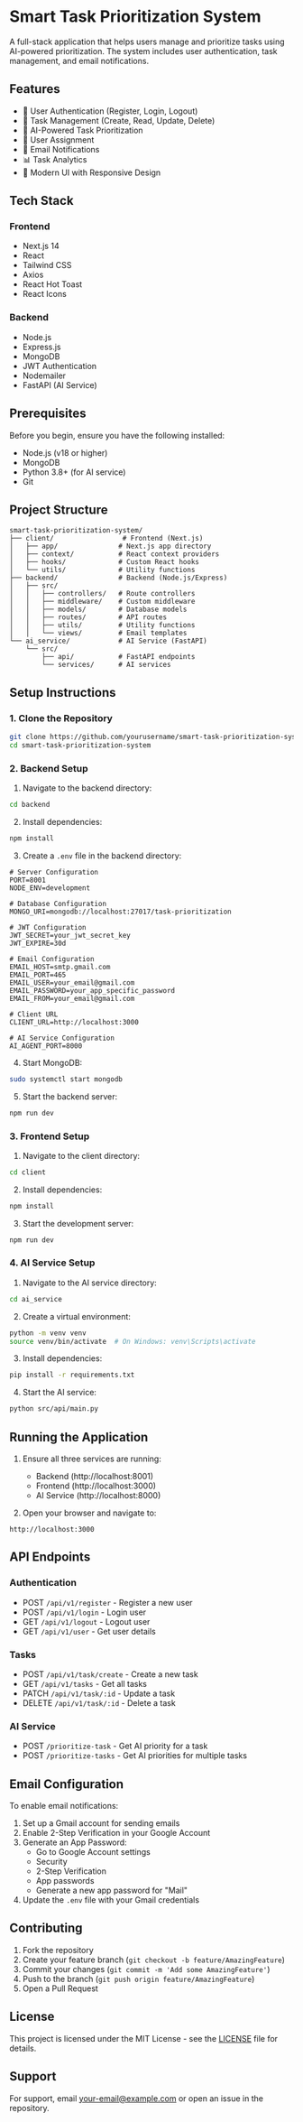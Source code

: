 # Smart Task Prioritization System

A full-stack application that helps users manage and prioritize tasks using AI-powered prioritization. The system includes user authentication, task management, and email notifications.

## Features

- 🔐 User Authentication (Register, Login, Logout)
- 📝 Task Management (Create, Read, Update, Delete)
- 🤖 AI-Powered Task Prioritization
- 👥 User Assignment
- 📧 Email Notifications
- 📊 Task Analytics
- 🎨 Modern UI with Responsive Design

## Tech Stack

### Frontend
- Next.js 14
- React
- Tailwind CSS
- Axios
- React Hot Toast
- React Icons

### Backend
- Node.js
- Express.js
- MongoDB
- JWT Authentication
- Nodemailer
- FastAPI (AI Service)

## Prerequisites

Before you begin, ensure you have the following installed:
- Node.js (v18 or higher)
- MongoDB
- Python 3.8+ (for AI service)
- Git

## Project Structure

```
smart-task-prioritization-system/
├── client/                 # Frontend (Next.js)
│   ├── app/               # Next.js app directory
│   ├── context/           # React context providers
│   ├── hooks/             # Custom React hooks
│   └── utils/             # Utility functions
├── backend/               # Backend (Node.js/Express)
│   ├── src/
│   │   ├── controllers/   # Route controllers
│   │   ├── middleware/    # Custom middleware
│   │   ├── models/        # Database models
│   │   ├── routes/        # API routes
│   │   ├── utils/         # Utility functions
│   │   └── views/         # Email templates
└── ai_service/            # AI Service (FastAPI)
    └── src/
        ├── api/           # FastAPI endpoints
        └── services/      # AI services
```

## Setup Instructions

### 1. Clone the Repository
```bash
git clone https://github.com/yourusername/smart-task-prioritization-system.git
cd smart-task-prioritization-system
```

### 2. Backend Setup

1. Navigate to the backend directory:
```bash
cd backend
```

2. Install dependencies:
```bash
npm install
```

3. Create a `.env` file in the backend directory:
```env
# Server Configuration
PORT=8001
NODE_ENV=development

# Database Configuration
MONGO_URI=mongodb://localhost:27017/task-prioritization

# JWT Configuration
JWT_SECRET=your_jwt_secret_key
JWT_EXPIRE=30d

# Email Configuration
EMAIL_HOST=smtp.gmail.com
EMAIL_PORT=465
EMAIL_USER=your_email@gmail.com
EMAIL_PASSWORD=your_app_specific_password
EMAIL_FROM=your_email@gmail.com

# Client URL
CLIENT_URL=http://localhost:3000

# AI Service Configuration
AI_AGENT_PORT=8000
```

4. Start MongoDB:
```bash
sudo systemctl start mongodb
```

5. Start the backend server:
```bash
npm run dev
```

### 3. Frontend Setup

1. Navigate to the client directory:
```bash
cd client
```

2. Install dependencies:
```bash
npm install
```

3. Start the development server:
```bash
npm run dev
```

### 4. AI Service Setup

1. Navigate to the AI service directory:
```bash
cd ai_service
```

2. Create a virtual environment:
```bash
python -m venv venv
source venv/bin/activate  # On Windows: venv\Scripts\activate
```

3. Install dependencies:
```bash
pip install -r requirements.txt
```

4. Start the AI service:
```bash
python src/api/main.py
```

## Running the Application

1. Ensure all three services are running:
   - Backend (http://localhost:8001)
   - Frontend (http://localhost:3000)
   - AI Service (http://localhost:8000)

2. Open your browser and navigate to:
```
http://localhost:3000
```

## API Endpoints

### Authentication
- POST `/api/v1/register` - Register a new user
- POST `/api/v1/login` - Login user
- GET `/api/v1/logout` - Logout user
- GET `/api/v1/user` - Get user details

### Tasks
- POST `/api/v1/task/create` - Create a new task
- GET `/api/v1/tasks` - Get all tasks
- PATCH `/api/v1/task/:id` - Update a task
- DELETE `/api/v1/task/:id` - Delete a task

### AI Service
- POST `/prioritize-task` - Get AI priority for a task
- POST `/prioritize-tasks` - Get AI priorities for multiple tasks

## Email Configuration

To enable email notifications:

1. Set up a Gmail account for sending emails
2. Enable 2-Step Verification in your Google Account
3. Generate an App Password:
   - Go to Google Account settings
   - Security
   - 2-Step Verification
   - App passwords
   - Generate a new app password for "Mail"
4. Update the `.env` file with your Gmail credentials

## Contributing

1. Fork the repository
2. Create your feature branch (`git checkout -b feature/AmazingFeature`)
3. Commit your changes (`git commit -m 'Add some AmazingFeature'`)
4. Push to the branch (`git push origin feature/AmazingFeature`)
5. Open a Pull Request

## License

This project is licensed under the MIT License - see the [LICENSE](LICENSE) file for details.

## Support

For support, email your-email@example.com or open an issue in the repository.